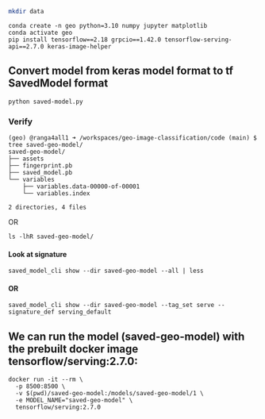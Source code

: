 ```bash
mkdir data
```

```
conda create -n geo python=3.10 numpy jupyter matplotlib
conda activate geo
pip install tensorflow==2.18 grpcio==1.42.0 tensorflow-serving-api==2.7.0 keras-image-helper

```


<!-- ------------------------------- -->


## Convert model from keras model format to tf SavedModel format
``` 
python saved-model.py
```

### Verify

```
(geo) @ranga4all1 ➜ /workspaces/geo-image-classification/code (main) $ tree saved-geo-model/
saved-geo-model/
├── assets
├── fingerprint.pb
├── saved_model.pb
└── variables
    ├── variables.data-00000-of-00001
    └── variables.index

2 directories, 4 files
```

OR
```
ls -lhR saved-geo-model/
```

#### Look at signature
```
saved_model_cli show --dir saved-geo-model --all | less
```

#### OR
```
saved_model_cli show --dir saved-geo-model --tag_set serve --signature_def serving_default
```

## We can run the model (saved-geo-model) with the prebuilt docker image tensorflow/serving:2.7.0:

```
docker run -it --rm \
  -p 8500:8500 \
  -v $(pwd)/saved-geo-model:/models/saved-geo-model/1 \
  -e MODEL_NAME="saved-geo-model" \
  tensorflow/serving:2.7.0
```